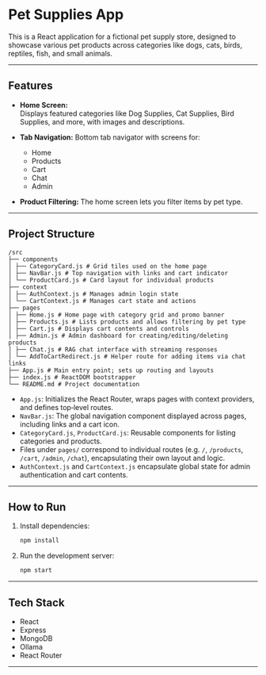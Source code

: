# Pet Supplies App

This is a React application for a fictional pet supply store, designed to showcase various pet products across categories like dogs, cats, birds, reptiles, fish, and small animals.

---

## Features

- **Home Screen:**  
  Displays featured categories like Dog Supplies, Cat Supplies, Bird Supplies, and more, with images and descriptions.

- **Tab Navigation:**
  Bottom tab navigator with screens for:
  - Home
  - Products
  - Cart
  - Chat
  - Admin

- **Product Filtering:**
  The home screen lets you filter items by pet type.

---

## Project Structure

```
/src
├── components
│ ├── CategoryCard.js # Grid tiles used on the home page
│ ├── NavBar.js # Top navigation with links and cart indicator
│ └── ProductCard.js # Card layout for individual products
├── context
│ ├── AuthContext.js # Manages admin login state
│ └── CartContext.js # Manages cart state and actions
├── pages
│ ├── Home.js # Home page with category grid and promo banner
│ ├── Products.js # Lists products and allows filtering by pet type
│ ├── Cart.js # Displays cart contents and controls
│ ├── Admin.js # Admin dashboard for creating/editing/deleting products
│ ├── Chat.js # RAG chat interface with streaming responses
│ └── AddToCartRedirect.js # Helper route for adding items via chat links
├── App.js # Main entry point; sets up routing and layouts
├── index.js # ReactDOM bootstrapper
└── README.md # Project documentation
```

- `App.js`: Initializes the React Router, wraps pages with context providers, and defines top‑level routes.
- `NavBar.js`: The global navigation component displayed across pages, including links and a cart icon.
- `CategoryCard.js`, `ProductCard.js`: Reusable components for listing categories and products.
- Files under `pages/` correspond to individual routes (e.g. `/`, `/products`, `/cart`, `/admin`, `/chat`), encapsulating their own layout and logic.
- `AuthContext.js` and `CartContext.js` encapsulate global state for admin authentication and cart contents.

---

## How to Run

1. Install dependencies:

   ```bash
   npm install
   ```

2. Run the development server:

   ```bash
   npm start
   ```

---

## Tech Stack

- React  
- Express
- MongoDB
- Ollama
- React Router

---
